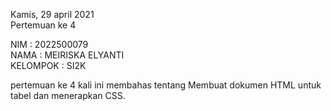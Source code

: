 Kamis, 29 april 2021<br>
Pertemuan ke 4<br>

NIM : 2022500079<br>
NAMA : MEIRISKA ELYANTI<br>
KELOMPOK : SI2K<br>

pertemuan ke 4 kali ini membahas tentang Membuat dokumen HTML untuk tabel dan menerapkan CSS.<br>
